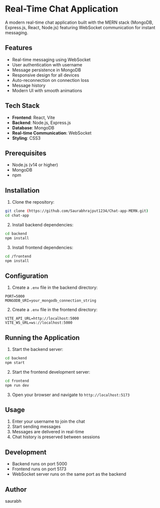 # Real-Time Chat Application

A modern real-time chat application built with the MERN stack (MongoDB, Express.js, React, Node.js) featuring WebSocket communication for instant messaging.

## Features

- Real-time messaging using WebSocket
- User authentication with username
- Message persistence in MongoDB
- Responsive design for all devices
- Auto-reconnection on connection loss
- Message history
- Modern UI with smooth animations

## Tech Stack

- **Frontend**: React, Vite
- **Backend**: Node.js, Express.js
- **Database**: MongoDB
- **Real-time Communication**: WebSocket
- **Styling**: CSS3

## Prerequisites

- Node.js (v14 or higher)
- MongoDB
- npm

## Installation

1. Clone the repository:
```bash
git clone (https://github.com/Saurabhrajput1234/Chat-app-MERN.git)
cd chat-app
```

2. Install backend dependencies:
```bash
cd backend
npm install
```

3. Install frontend dependencies:
```bash
cd /frontend
npm install
```

## Configuration

1. Create a `.env` file in the backend directory:
```
PORT=5000
MONGODB_URI=your_mongodb_connection_string
```

2. Create a `.env` file in the frontend directory:
```
VITE_API_URL=http://localhost:5000
VITE_WS_URL=ws://localhost:5000
```

## Running the Application

1. Start the backend server:
```bash
cd backend
npm start
```

2. Start the frontend development server:
```bash
cd frontend
npm run dev
```

3. Open your browser and navigate to `http://localhost:5173`

## Usage

1. Enter your username to join the chat
2. Start sending messages
3. Messages are delivered in real-time
4. Chat history is preserved between sessions

## Development

- Backend runs on port 5000
- Frontend runs on port 5173
- WebSocket server runs on the same port as the backend



## Author

saurabh
